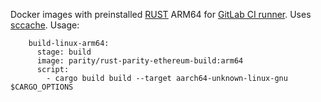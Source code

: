 Docker images with preinstalled [RUST](https://www.rust-lang.org/) ARM64 for [GitLab CI runner](https://gitlab.com/gitlab-org/gitlab-ci-multi-runner).
Uses [sccache](https://github.com/mozilla/sccache).
Usage:
```
    build-linux-arm64:
      stage: build
      image: parity/rust-parity-ethereum-build:arm64
      script:
        - cargo build build --target aarch64-unknown-linux-gnu $CARGO_OPTIONS
```
